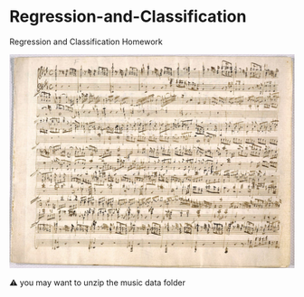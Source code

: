 # Regression-and-Classification
Regression and Classification Homework

![alt text](https://github.com/stopdemir/Regression-and-Classification/blob/main/music_pic.jpg)


⚠️  you may want to unzip the music data folder  
